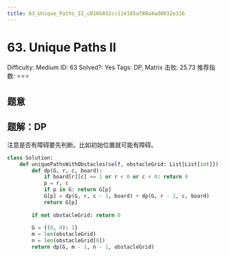 ```yaml
---
title: 63_Unique_Paths_II_c018b832cc114185af88a4ad0032e316
---
```


# 63. Unique Paths II

Difficulty: Medium
ID: 63
Solved?: Yes
Tags: DP, Matrix
击败: 25.73
推荐指数: ⭐⭐⭐

[](https://leetcode.com/problems/unique-paths-ii/)

## 题意

## 题解：DP

注意是否有障碍要先判断。比如初始位置就可能有障碍。

```python
class Solution:
    def uniquePathsWithObstacles(self, obstacleGrid: List[List[int]]) -> int:
        def dp(G, r, c, board):
            if board[r][c] == 1 or r < 0 or c < 0: return 0
            p = r, c
            if p in G: return G[p]
            G[p] = dp(G, r, c - 1, board) + dp(G, r - 1, c, board)
            return G[p]
        
        if not obstacleGrid: return 0
        
        G = {(0, 0): 1}
        m = len(obstacleGrid)
        n = len(obstacleGrid[0])
        return dp(G, m - 1, n - 1, obstacleGrid)
```